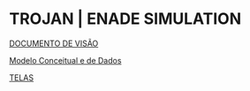 # TROJAN | ENADE SIMULATION


[DOCUMENTO DE VISÃO](https://github.com/AmaroJunior98/trojan/blob/master/Documento%20de%20Vis%C3%A3o.md)

[Modelo Conceitual e de Dados](https://github.com/AmaroJunior98/trojan/blob/master/Modelo%20Conceitual%20e%20de%20Modelo%20de%20Dados.md)

[TELAS](https://github.com/AmaroJunior98/trojan/blob/master/TELAS.md)

